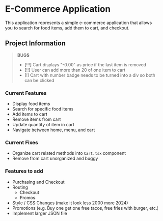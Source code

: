 # E-Commerce Application
This application represents a simple e-commerce application that allows you to search for food items, add them to cart, and checkout.

## Project Information
> **BUGS**
>
> * [!!!] Cart displays "-0.00" as price if the last item is removed
> * [!!] User can add more than 20 of one item to cart
> * [!] Cart with number badge needs to be turned into a div so both can be clicked

### Current Features
- Display food items
- Search for specific food items
- Add items to cart
- Remove items from cart
- Update quantity of item in cart
- Navigate between home, menu, and cart

### Current Fixes
- Organize cart related methods into `Cart.tsx` component
- Remove from cart unorganized and buggy

### Features to add
- Purchasing and Checkout
- Routing
    - Checkout
    - Promos
- Style / CSS Changes (make it look less 2000 more 2024)
- Promotions (e.g. Buy one get one free tacos, free fries with burger, etc.)
- Implement larger JSON file
